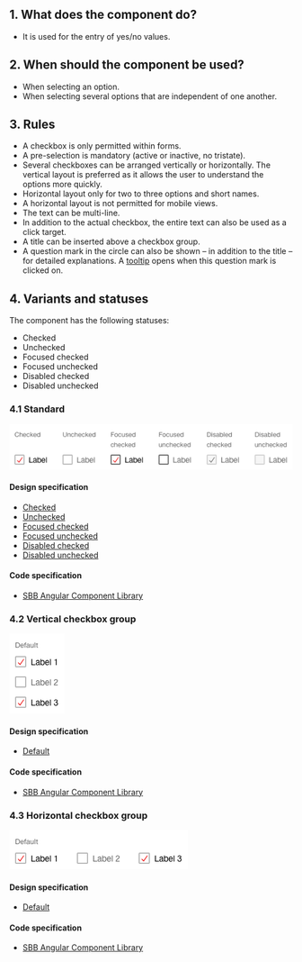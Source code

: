 ## 1. What does the component do?
* It is used for the entry of yes/no values.

## 2. When should the component be used?
* When selecting an option.
* When selecting several options that are independent of one another.

## 3. Rules
* A checkbox is only permitted within forms.
* A pre-selection is mandatory (active or inactive, no tristate).
* Several checkboxes can be arranged vertically or horizontally. The vertical layout is preferred as it allows the user to understand the options more quickly.
* Horizontal layout only for two to three options and short names.
* A horizontal layout is not permitted for mobile views.
* The text can be multi-line.
* In addition to the actual checkbox, the entire text can also be used as a click target.
* A title can be inserted above a checkbox group.
* A question mark in the circle can also be shown – in addition to the title – for detailed explanations. A [tooltip](https://digital.sbb.ch/en/websites/components/tooltip) opens when this question mark is clicked on.
 
## 4. Variants and statuses
The component has the following statuses: 
* Checked
* Unchecked
* Focused checked
* Focused unchecked
* Disabled checked
* Disabled unchecked

### 4.1 Standard
![Image of the checkbox component in the standard variant](https://raw.githubusercontent.com/sbb-design-systems/design-system-website-documentation/master/documentation/components/checkbox/images/checkbox_default.png 'class: image')

#### Design specification
* [Checked](https://sbb.invisionapp.com/d/main#/console/15744722/327724165/inspect)
* [Unchecked](https://sbb.invisionapp.com/d/main#/console/15744722/327724166/inspect)
* [Focused checked](https://sbb.invisionapp.com/d/main#/console/15744722/327724167/inspect)
* [Focused unchecked](https://sbb.invisionapp.com/d/main#/console/15744722/327724168/inspect)
* [Disabled checked](https://sbb.invisionapp.com/d/main#/console/15744722/327724169/inspect)
* [Disabled unchecked](https://sbb.invisionapp.com/d/main#/console/15744722/327724170/inspect)

#### Code specification
* [SBB Angular Component Library](https://sbb-angular.app.sbb.ch/latest/content/checkbox)

### 4.2 Vertical checkbox group 
![Image of the checkbox as a vertical group component](https://raw.githubusercontent.com/sbb-design-systems/design-system-website-documentation/master/documentation/components/checkbox/images/checkbox_vertical.png 'class: image')

#### Design specification
* [Default](https://sbb.invisionapp.com/d/main#/console/15744722/327724171/inspect)

#### Code specification
* [SBB Angular Component Library](https://sbb-angular.app.sbb.ch/latest/content/checkbox)

### 4.3 Horizontal checkbox group
![Image of the checkbox as a horizontal group component](https://raw.githubusercontent.com/sbb-design-systems/design-system-website-documentation/master/documentation/components/checkbox/images/checkbox_horizontal.png 'class: image')

#### Design specification
* [Default](https://sbb.invisionapp.com/d/main#/console/15744722/327724172/inspect)

#### Code specification
* [SBB Angular Component Library](https://sbb-angular.app.sbb.ch/latest/content/checkbox)